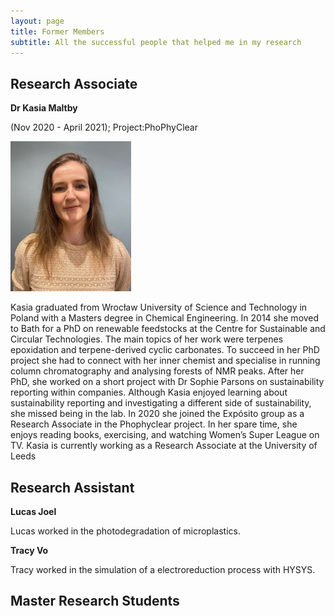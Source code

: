 ```yaml
---
layout: page
title: Former Members
subtitle: All the successful people that helped me in my research
---
```


## Research Associate

**Dr Kasia Maltby**

<p> (Nov 2020 - April 2021); Project:PhoPhyClear </p>
	<img src="Kasia Maltby.jpg" width="193">
	<p> Kasia graduated from Wrocław University of Science and Technology in Poland with a Masters degree in Chemical Engineering. In 2014 she moved to Bath for a PhD on renewable feedstocks at the Centre for Sustainable and Circular Technologies. The main topics of her work were terpenes epoxidation and terpene-derived cyclic carbonates. To succeed in her PhD project she had to connect with her inner chemist and specialise in running column chromatography and analysing forests of NMR peaks. After her PhD, she worked on a short project with Dr Sophie Parsons on sustainability reporting within companies. Although Kasia enjoyed learning about sustainability reporting and investigating a different side of sustainability, she missed being in the lab. In 2020 she joined the Expósito group as a Research Associate in the Phophyclear project. In her spare time, she enjoys reading books, exercising, and watching Women’s Super League on TV. Kasia is currently working as a Research Associate at the University of Leeds </p>
  
## Research Assistant

**Lucas Joel**

Lucas worked in the photodegradation of microplastics.

**Tracy Vo**

Tracy worked in the simulation of a electroreduction process with HYSYS.

## Master Research Students
